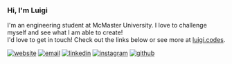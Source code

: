 ### Hi, I'm Luigi

I'm an engineering student at McMaster University. I love to challenge myself and see what I am able to create!  
I'd love to get in touch! Check out the links below or see more at [luigi.codes](https://luigi.codes).




[![website][1.1]][1]
[![email][2.1]][2]
[![linkedin][3.1]][3]
[![instagram][4.1]][4]
[![github][5.1]][5]

[1.1]: https://user-images.githubusercontent.com/59585724/118237642-83270080-b465-11eb-8042-96ac4ee08eb6.png
[2.1]: https://user-images.githubusercontent.com/59585724/118238659-d057a200-b466-11eb-8560-d4ccfab5436f.png
[3.1]: https://user-images.githubusercontent.com/59585724/118237644-83270080-b465-11eb-8c64-85c6652f3525.png
[4.1]: https://user-images.githubusercontent.com/59585724/118237549-668ac880-b465-11eb-9cc2-d50cc0cc2690.png
[5.1]: https://user-images.githubusercontent.com/59585724/118237639-828e6a00-b465-11eb-9e2e-3cf4ae2c9550.png


[1]: https://luigi.codes
[2]: mailto:luigi@quattrociocchi.net
[3]: https://www.linkedin.com/in/luigi-q
[4]: https://www.instagram.com/luigi.q2
[5]: https://github.com/lilweege

